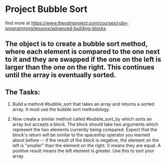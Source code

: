 # Project Bubble Sort

find more at https://www.theodinproject.com/courses/ruby-programming/lessons/advanced-building-blocks

## The object is to create a bubble sort method, where each element is compared to the one next to it and they are swapped if the one on the left is larger than the one on the right. This continues until the array is eventually sorted.

## The Tasks:
1. Build a method #bubble_sort that takes an array and returns a sorted array. It must use the bubble sort methodology.

2. Now create a similar method called #bubble_sort_by which sorts an array but accepts a block. The block should take two arguments which represent the two elements currently being compared. Expect that the block's return will be similar to the spaceship operator you learned about before -- if the result of the block is negative, the element on the left is "smaller" than the element on the right. 0 means they are equal. A positive result means the left element is greater. Use this to sort your array.
